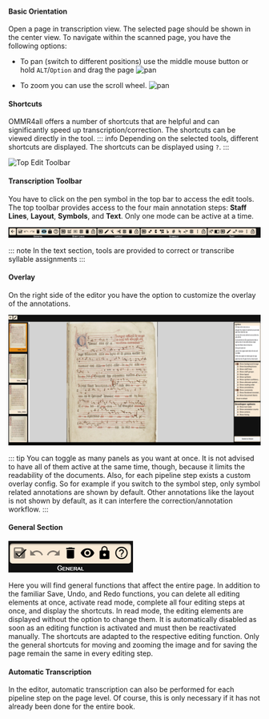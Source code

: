 

#### Basic Orientation
Open a page in transcription view. The selected page should be shown in the center view.
To navigate within the scanned page, you have the following options:
* To pan (switch to different positions) use the middle mouse button or hold `ALT`/`Option` and drag the page 
![pan](../../images/workflow/general/pan_compressed.gif)

* To zoom you can use the scroll wheel.
![pan](../../images/workflow/general/zoom_compressed.gif)

#### Shortcuts

OMMR4all offers a number of shortcuts that are helpful and can significantly speed up transcription/correction. The shortcuts can be viewed directly in the tool.
::: info
Depending on the selected tools, different shortcuts are displayed. The shortcuts can be displayed using `?`.
:::

![Top Edit Toolbar](../../images/workflow/general/Shortcuts_compressed.gif)


#### Transcription Toolbar 
You have to click on the pen symbol in the top bar to access the edit tools.
The top toolbar provides access to the four main annotation steps: **Staff Lines**, **Layout**, **Symbols**, and **Text**. Only one mode can be active at a time.

![Top Edit Toolbar](../../images/workflow/topeditbar.png)


::: note
In the text section, tools are provided to correct or transcribe syllable assignments
:::

#### Overlay

On the right side of the editor you have the option to customize the overlay of the annotations.

![Top Edit Toolbar](../../images/workflow/general/annotations.gif)

::: tip
You can toggle as many panels as you want at once. It is not advised to have all of them active at the same time, though, because it limits the readability of the documents. 
Also, for each pipeline step exists a custom overlay config. So for example if you switch to the symbol step, only symbol related annotations are shown by default. Other annotations like the layout is not shown by default, as it can interfere the correction/annotation workflow.
:::
#### General Section
![Top Edit Toolbar](../../images/various/general.png)

Here you will find general functions that affect the entire page. In addition to the familiar Save, Undo, and Redo functions, you can delete all editing elements at once, activate read mode, complete all four editing steps at once, and display the shortcuts.
In read mode, the editing elements are displayed without the option to change them. It is automatically disabled as soon as an editing function is activated and must then be reactivated manually.
The shortcuts are adapted to the respective editing function. Only the general shortcuts for moving and zooming the image and for saving the page remain the same in every editing step.

#### Automatic Transcription

In the editor, automatic transcription can also be performed for each pipeline step on the page level. Of course, this is only necessary if it has not already been done for the entire book.
